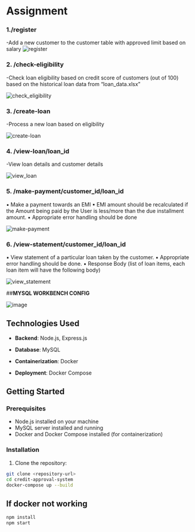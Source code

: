 # Assignment



### 1./register 
   -Add a new customer to the customer table with approved limit 
    based on salary
![register](https://github.com/RickDeb2004/backend_alemeno/assets/113274631/96a6084f-c7af-46c7-bc82-f8bf7d3fd062)


### 2. /check-eligibility 
  -Check loan eligibility based on credit score of customers (out 
of 100) based on the historical loan data from “loan_data.xlsx”

![check_eligibility](https://github.com/RickDeb2004/backend_alemeno/assets/113274631/d6b76494-583f-4bda-89a9-87bbf7247725)



### 3. /create-loan 
  -Process a new loan based on eligibility

![create-loan](https://github.com/RickDeb2004/backend_alemeno/assets/113274631/7a6f85f0-5a15-4e21-aa05-5104895535e5)


### 4. /view-loan/loan_id 
   -View loan details and customer details

![view_loan](https://github.com/RickDeb2004/backend_alemeno/assets/113274631/62d449d8-4268-4dd5-95ad-38b363c3636c)


### 5. /make-payment/customer_id/loan_id 
▪ Make a payment towards an EMI
▪ EMI amount should be recalculated if the Amount being 
paid by the User is less/more than the due installment 
amount.
▪ Appropriate error handling should be done

![make-payment](https://github.com/RickDeb2004/backend_alemeno/assets/113274631/aa52a4ab-9a7a-433f-8724-3f6a04d065de)


### 6. /view-statement/customer_id/loan_id 
▪ View statement of a particular loan taken by the 
customer.
▪ Appropriate error handling should be done.
▪ Response Body (list of loan items, each loan item will 
have the following body) 

![view_statement](https://github.com/RickDeb2004/backend_alemeno/assets/113274631/c91d226b-aecf-4559-9f89-efd5bfebffe9)


##**MYSQL WORKBENCH CONFIG**

![image](https://github.com/RickDeb2004/backend_alemeno/assets/113274631/1cd29e58-039b-4eb3-a227-124646332ad7)




## Technologies Used


- **Backend**: Node.js, Express.js
- **Database**: MySQL
  
- **Containerization**: Docker
- **Deployment**: Docker Compose

## Getting Started

### Prerequisites

- Node.js installed on your machine
- MySQL server installed and running
- Docker and Docker Compose installed (for containerization)

### Installation

1. Clone the repository:

```bash
git clone <repository-url>
cd credit-approval-system
docker-compose up --build
```

## If docker not working 
```bash
npm install
npm start
```
